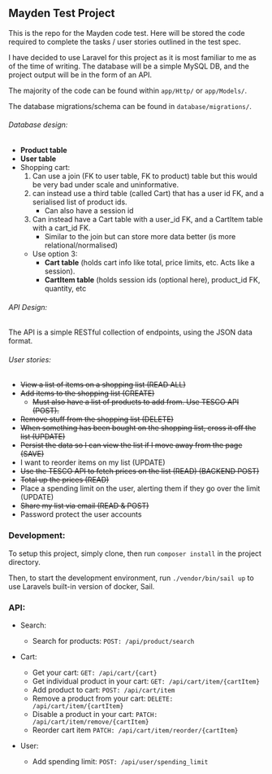## Mayden Test Project

This is the repo for the Mayden code test. Here will be stored the code required to complete the tasks / user stories
outlined in the test spec.

I have decided to use Laravel for this project as it is most familiar to me as of the time of writing.
The database will be a simple MySQL DB, and the project output will be in the form of an API.

The majority of the code can be found within
`app/Http/` or `app/Models/`.

The database migrations/schema can be found in `database/migrations/`.

###### _Database design_:
- **Product table**
- **User table**
- Shopping cart:
    1. Can use a join (FK to user table, FK to product) table but this would be very bad under scale and uninformative.
    2. can instead use a third table (called Cart) that has a user id FK, and a serialised list of product ids.
        - Can also have a session id
    3. Can instead have a Cart table with a user_id FK, and a CartItem table with a cart_id FK.
        - Similar to the join but can store more data better (is more relational/normalised)     
    -  Use option 3:
       - **Cart table** (holds cart info like total, price limits, etc. Acts like a session).
       - **CartItem table** (holds session ids (optional here), product_id FK, quantity, etc

###### _API Design_:

The API is a simple RESTful collection of endpoints, using the JSON data format.

###### _User stories_:

- ~~View a list of items on a shopping list (READ ALL)~~
- ~~Add items to the shopping list (CREATE)~~
  - ~~Must also have a list of products to add from. Use TESCO API (POST).~~
- ~~Remove stuff from the shopping list (DELETE)~~
- ~~When something has been bought on the shopping list, cross it off the list (UPDATE)~~
- ~~Persist the data so I can view the list if I move away from the page (SAVE)~~
- I want to reorder items on my list (UPDATE)
- ~~Use the TESCO API to fetch prices on the list (READ) (BACKEND POST)~~
- ~~Total up the prices (READ)~~
- Place a spending limit on the user, alerting them if they go over the limit (UPDATE)
- ~~Share my list via email (READ & POST)~~
- Password protect the user accounts


### Development:

To setup this project, simply clone, then run `composer install` in the project directory.

Then, to start the development environment, run `./vendor/bin/sail up` to use Laravels built-in version of docker, Sail.


### API:
- Search:
  - Search for products: `POST: /api/product/search`


- Cart:
  - Get your cart: `GET: /api/cart/{cart}`
  - Get individual product in your cart: `GET: /api/cart/item/{cartItem}`
  - Add product to cart: `POST: /api/cart/item`
  - Remove a product from your cart: `DELETE: /api/cart/item/{cartItem}`
  - Disable a product in your cart: `PATCH: /api/cart/item/remove/{cartItem}`
  - Reorder cart item `PATCH: /api/cart/item/reorder/{cartItem}`
    

- User:
    - Add spending limit: `POST: /api/user/spending_limit`
